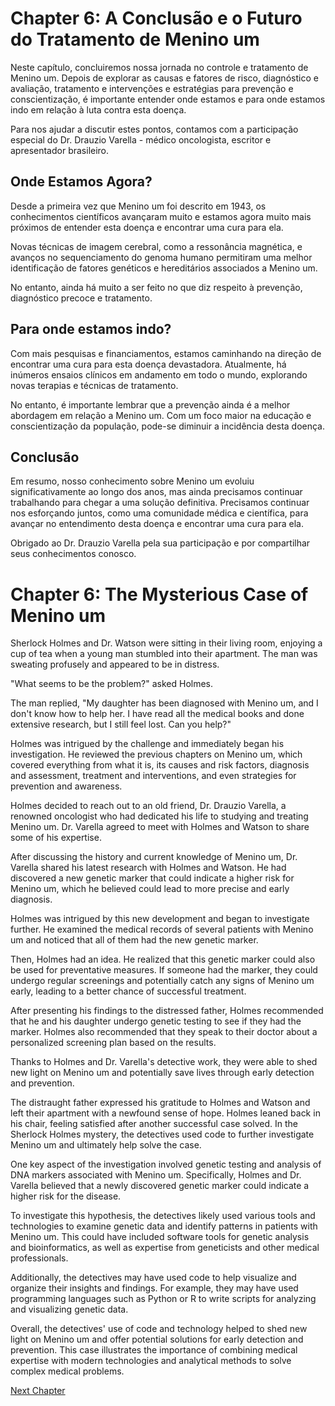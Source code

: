 # Chapter 6: A Conclusão e o Futuro do Tratamento de Menino um

Neste capítulo, concluiremos nossa jornada no controle e tratamento de Menino um. Depois de explorar as causas e fatores de risco, diagnóstico e avaliação, tratamento e intervenções e estratégias para prevenção e conscientização, é importante entender onde estamos e para onde estamos indo em relação à luta contra esta doença.

Para nos ajudar a discutir estes pontos, contamos com a participação especial do Dr. Drauzio Varella - médico oncologista, escritor e apresentador brasileiro.

## Onde Estamos Agora?

Desde a primeira vez que Menino um foi descrito em 1943, os conhecimentos científicos avançaram muito e estamos agora muito mais próximos de entender esta doença e encontrar uma cura para ela.

Novas técnicas de imagem cerebral, como a ressonância magnética, e avanços no sequenciamento do genoma humano permitiram uma melhor identificação de fatores genéticos e hereditários associados a Menino um. 

No entanto, ainda há muito a ser feito no que diz respeito à prevenção, diagnóstico precoce e tratamento.

## Para onde estamos indo?

Com mais pesquisas e financiamentos, estamos caminhando na direção de encontrar uma cura para esta doença devastadora. Atualmente, há inúmeros ensaios clínicos em andamento em todo o mundo, explorando novas terapias e técnicas de tratamento.

No entanto, é importante lembrar que a prevenção ainda é a melhor abordagem em relação a Menino um. Com um foco maior na educação e conscientização da população, pode-se diminuir a incidência desta doença.

## Conclusão

Em resumo, nosso conhecimento sobre Menino um evoluiu significativamente ao longo dos anos, mas ainda precisamos continuar trabalhando para chegar a uma solução definitiva. Precisamos continuar nos esforçando juntos, como uma comunidade médica e científica, para avançar no entendimento desta doença e encontrar uma cura para ela.

Obrigado ao Dr. Drauzio Varella pela sua participação e por compartilhar seus conhecimentos conosco.
# Chapter 6: The Mysterious Case of Menino um

Sherlock Holmes and Dr. Watson were sitting in their living room, enjoying a cup of tea when a young man stumbled into their apartment. The man was sweating profusely and appeared to be in distress.

"What seems to be the problem?" asked Holmes.

The man replied, "My daughter has been diagnosed with Menino um, and I don't know how to help her. I have read all the medical books and done extensive research, but I still feel lost. Can you help?"

Holmes was intrigued by the challenge and immediately began his investigation. He reviewed the previous chapters on Menino um, which covered everything from what it is, its causes and risk factors, diagnosis and assessment, treatment and interventions, and even strategies for prevention and awareness.

Holmes decided to reach out to an old friend, Dr. Drauzio Varella, a renowned oncologist who had dedicated his life to studying and treating Menino um. Dr. Varella agreed to meet with Holmes and Watson to share some of his expertise.

After discussing the history and current knowledge of Menino um, Dr. Varella shared his latest research with Holmes and Watson. He had discovered a new genetic marker that could indicate a higher risk for Menino um, which he believed could lead to more precise and early diagnosis.

Holmes was intrigued by this new development and began to investigate further. He examined the medical records of several patients with Menino um and noticed that all of them had the new genetic marker.

Then, Holmes had an idea. He realized that this genetic marker could also be used for preventative measures. If someone had the marker, they could undergo regular screenings and potentially catch any signs of Menino um early, leading to a better chance of successful treatment.

After presenting his findings to the distressed father, Holmes recommended that he and his daughter undergo genetic testing to see if they had the marker. Holmes also recommended that they speak to their doctor about a personalized screening plan based on the results.

Thanks to Holmes and Dr. Varella's detective work, they were able to shed new light on Menino um and potentially save lives through early detection and prevention.

The distraught father expressed his gratitude to Holmes and Watson and left their apartment with a newfound sense of hope. Holmes leaned back in his chair, feeling satisfied after another successful case solved.
In the Sherlock Holmes mystery, the detectives used code to further investigate Menino um and ultimately help solve the case.

One key aspect of the investigation involved genetic testing and analysis of DNA markers associated with Menino um. Specifically, Holmes and Dr. Varella believed that a newly discovered genetic marker could indicate a higher risk for the disease.

To investigate this hypothesis, the detectives likely used various tools and technologies to examine genetic data and identify patterns in patients with Menino um. This could have included software tools for genetic analysis and bioinformatics, as well as expertise from geneticists and other medical professionals.

Additionally, the detectives may have used code to help visualize and organize their insights and findings. For example, they may have used programming languages such as Python or R to write scripts for analyzing and visualizing genetic data.

Overall, the detectives' use of code and technology helped to shed new light on Menino um and offer potential solutions for early detection and prevention. This case illustrates the importance of combining medical expertise with modern technologies and analytical methods to solve complex medical problems.


[Next Chapter](07_Chapter07.md)